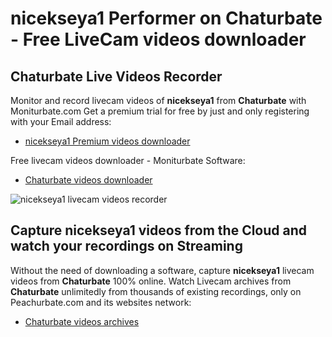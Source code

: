 # nicekseya1 Performer on Chaturbate - Free LiveCam videos downloader

## Chaturbate Live Videos Recorder

Monitor and record livecam videos of **nicekseya1** from **Chaturbate** with Moniturbate.com
Get a premium trial for free by just and only registering with your Email address:
* [nicekseya1 Premium videos downloader](https://moniturbate.com/request-demo-licence-key.html)

Free livecam videos downloader - Moniturbate Software:
* [Chaturbate videos downloader](https://moniturbate.com/moniturbate-download-software.html)

![nicekseya1 livecam videos recorder](https://peachurnet.com/templates/moniturbate-software.png)


## Capture nicekseya1 videos from the Cloud and watch your recordings on Streaming

Without the need of downloading a software, capture **nicekseya1** livecam videos from **Chaturbate** 100% online.
Watch Livecam archives from **Chaturbate** unlimitedly from thousands of existing recordings, only on Peachurbate.com and its websites network:
* [Chaturbate videos archives](https://peachurnet.com/)